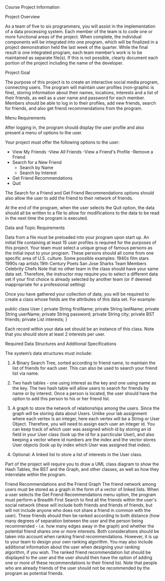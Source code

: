 Course Project Information


Project Overview

As a team of five to six programmers, you will assist in the implementation of a data processing system. Each member of the team is to code one or more functional areas of the project. When complete, the individual components will be integrated into one program, which will be finalized in a project demonstration held the last week of the quarter. While the final result is one integrated program, each team member’s work is to be maintained as separate file(s). If this is not possible, clearly document each portion of the project including the name of the developer.



Project Goal

The purpose of this project is to create an interactive social media program, connecting users. The program will maintain user profiles (non-graphic is fine), storing information about their names, locations, interests and a list of their friends, as well as a user name and password for each member. Members should be able to log in to their profiles, add new friends, search for friends, and also get friend recommendations from the program.



Menu Requirements

After logging in, the program should display the user profile and also present a menu of options to the user.

Your project must offer the following options to the user:

- View My Friends
    -View All Friends
    -View a Friend's Profile
    -Remove a Friend
- Search for a New Friend
    - Search by Name
    - Search by Interest
- Get Friend Recommendations
- Quit

The Search for a Friend and Get Friend Recommendations options should also allow the user to add the friend to their network of friends.

At the end of the program, when the user selects the Quit option, the data should all be written to a file to allow for modifications to the data to be read in the next time the program is executed.



Data and Topic Requirements

Data from a file must be preloaded into your program upon start up. An initial file containing at least 15 user profiles is required for the purposes of this project. Your team must select a unique group of famous persons as the initial input to your program. These persons should all come from one specific area of U.S. culture. Some possible examples:
1940s film stars
1990s rap artists
19th Century Poets
San Jose Sharks Team Members
Celebrity Chefs
Note that no other team in the class should have your same data set. Therefore, the instructor may require you to select a different data set if your first choice is already selected by another team (or if deemed inappropriate for a professional setting)

Once you have gathered your collection of data, you will be required to create a class whose fields are the attributes of this data set. For example:

public class User {
    private String firstName;
    private String lastName;
    private String userName;
    private String password;
    private String city;
    private BST<User> friends;
    private List<String> interests;
}

Each record within your data set should be an instance of this class. Note that you should store at least 2 interests per user.


Required Data Structures and Additional Specifications

The system’s data structures must include:

1. A Binary Search Tree, sorted according to friend name, to maintain the list of friends for each user. This can also be used to search your friend list via name.

2. Two hash tables - one using interest as the key and one using name as the key. The two hash table will allow users to search for friends by name or by interest. Once a person is located, the user should have the option to add this person to his or her friend list.

3. A graph to store the network of relationships among the users. Since the graph will be storing data about Users. Unlike your lab assignment where each vertex is an integer, here each vertex will be a String or User Object. Therefore, you will need to assign each user an integer id. You can keep track of which user was assigned which id by storing an id field in your User class (look up the id for a parcticular User), and also keeping a vector where id numbers are the index and the vector stores User objects (look up by index which User was assigned that index).

4. Optional: A linked list to store a list of interests in the User class.

Part of the project will require you to draw a UML class diagram to show the Hash Tables, the BST and the Graph, and other classes, as well as how they interrelate within the program.


Friend Recommendations and the Friend Graph
The friend network among users must be stored as a graph in the form of a vector of linked lists.
When a user selects the Get Friend Recommendations menu option, the program must perform a Breadth First Search to find all the friends within the user's social network (these will include both friends and friends of friends, but will not include anyone who does not share a friend in common with the user).
These friends should then be ranked according to both distance (how many degrees of separation between the user and the person being recommended - i.e. how many edges away in the graph) and whether the potential friend shares one or more interests. Both considerations should be taken into account when ranking friend recommendations. However, it is up to your team to design your own ranking algorithm. You may also include additional information about the user when designing your ranking algorithm, if you wish.
The ranked friend recommendation list should be displayed to the user and the user should then have the option of adding one or more of these recommendations to their friend list.
Note that people who are already friends of the user should not be recommended by the program as potential friends.
